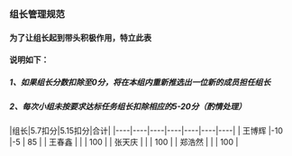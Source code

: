 ### 组长管理规范
#### 为了让组长起到带头积极作用，特立此表
#### 说明如下：
##### 1、如果组长分数扣除至0分，将在本组内重新推选出一位新的成员担任组长
##### 2、每次小组未按要求达标任务组长扣除相应的5-20分（酌情处理）

|组长|5.7扣分|5.15扣分|合计|
|----|----|----|----|----|----|----|
| 王博辉 |-10 |-5 | 85 |
| 王春鑫 |   | | 100 |
| 张天庆 |   | | 100 |
| 郑浩然 |   | | 100 |